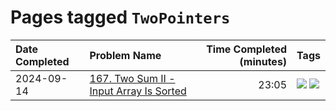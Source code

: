 # Pages tagged `TwoPointers`

|Date Completed|Problem Name|Time Completed  (minutes)|Tags
|:---|:---|---:|:---|
|2024-09-14|[167. Two Sum II - Input Array Is Sorted](../167TwoSumII1.md)|23:05|[![](https://img.shields.io/badge/tag-Medium-e2851f)](../tags/Medium.md) [![](https://img.shields.io/badge/tag-TwoPointers-72fcc)](../tags/TwoPointers.md)|